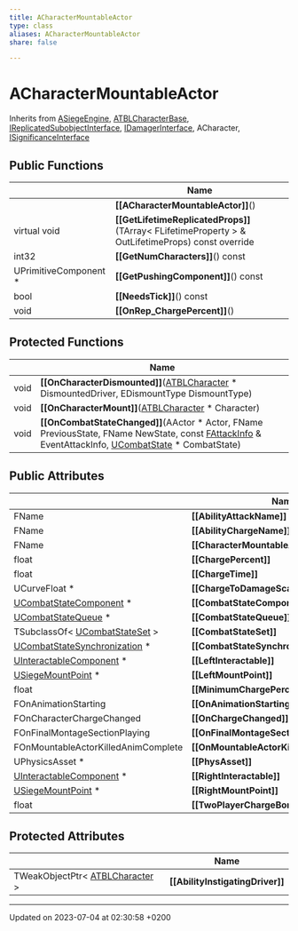 ```yaml
---
title: ACharacterMountableActor
type: class
aliases: ACharacterMountableActor
share: false

---
```


# ACharacterMountableActor





Inherits from [ASiegeEngine](/docs/SDK/Source/Classes/classASiegeEngine.md), [ATBLCharacterBase](/docs/SDK/Source/Classes/classATBLCharacterBase.md), [IReplicatedSubobjectInterface](/docs/SDK/Source/Classes/classIReplicatedSubobjectInterface.md), [IDamagerInterface](/docs/SDK/Source/Classes/classIDamagerInterface.md), ACharacter, [ISignificanceInterface](/docs/SDK/Source/Classes/classISignificanceInterface.md)

## Public Functions

|                | Name           |
| -------------- | -------------- |
| | **[[ACharacterMountableActor]]**() |
| virtual void | **[[GetLifetimeReplicatedProps]]**(TArray< FLifetimeProperty > & OutLifetimeProps) const override |
| int32 | **[[GetNumCharacters]]**() const |
| UPrimitiveComponent * | **[[GetPushingComponent]]**() const |
| bool | **[[NeedsTick]]**() const |
| void | **[[OnRep_ChargePercent]]**() |

## Protected Functions

|                | Name           |
| -------------- | -------------- |
| void | **[[OnCharacterDismounted]]**([ATBLCharacter](/docs/SDK/Source/Classes/classATBLCharacter.md) * DismountedDriver, EDismountType DismountType) |
| void | **[[OnCharacterMount]]**([ATBLCharacter](/docs/SDK/Source/Classes/classATBLCharacter.md) * Character) |
| void | **[[OnCombatStateChanged]]**(AActor * Actor, FName PreviousState, FName NewState, const [FAttackInfo](/docs/SDK/Source/Classes/structFAttackInfo.md) & EventAttackInfo, [UCombatState](/docs/SDK/Source/Classes/classUCombatState.md) * CombatState) |

## Public Attributes

|                | Name           |
| -------------- | -------------- |
| FName | **[[AbilityAttackName]]**  |
| FName | **[[AbilityChargeName]]**  |
| FName | **[[CharacterMountableActorAnimName]]**  |
| float | **[[ChargePercent]]**  |
| float | **[[ChargeTime]]**  |
| UCurveFloat * | **[[ChargeToDamageScale]]**  |
| [UCombatStateComponent](/docs/SDK/Source/Classes/classUCombatStateComponent.md) * | **[[CombatStateComponent]]**  |
| [UCombatStateQueue](/docs/SDK/Source/Classes/classUCombatStateQueue.md) * | **[[CombatStateQueue]]**  |
| TSubclassOf< [UCombatStateSet](/docs/SDK/Source/Classes/classUCombatStateSet.md) > | **[[CombatStateSet]]**  |
| [UCombatStateSynchronization](/docs/SDK/Source/Classes/classUCombatStateSynchronization.md) * | **[[CombatStateSynchronization]]**  |
| [UInteractableComponent](/docs/SDK/Source/Classes/classUInteractableComponent.md) * | **[[LeftInteractable]]**  |
| [USiegeMountPoint](/docs/SDK/Source/Classes/classUSiegeMountPoint.md) * | **[[LeftMountPoint]]**  |
| float | **[[MinimumChargePercent]]**  |
| FOnAnimationStarting | **[[OnAnimationStarting]]**  |
| FOnCharacterChargeChanged | **[[OnChargeChanged]]**  |
| FOnFinalMontageSectionPlaying | **[[OnFinalMontageSectionPlaying]]**  |
| FOnMountableActorKilledAnimComplete | **[[OnMountableActorKilledAnimComplete]]**  |
| UPhysicsAsset * | **[[PhysAsset]]**  |
| [UInteractableComponent](/docs/SDK/Source/Classes/classUInteractableComponent.md) * | **[[RightInteractable]]**  |
| [USiegeMountPoint](/docs/SDK/Source/Classes/classUSiegeMountPoint.md) * | **[[RightMountPoint]]**  |
| float | **[[TwoPlayerChargeBonus]]**  |

## Protected Attributes

|                | Name           |
| -------------- | -------------- |
| TWeakObjectPtr< [ATBLCharacter](/docs/SDK/Source/Classes/classATBLCharacter.md) > | **[[AbilityInstigatingDriver]]**  |

-------------------------------

Updated on 2023-07-04 at 02:30:58 +0200